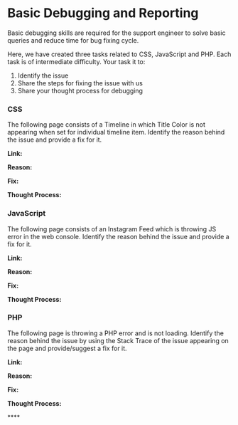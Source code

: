 # Basic Debugging and Reporting

Basic debugging skills are required for the support engineer to solve basic queries and reduce time for bug fixing cycle.

Here, we have created three tasks related to CSS, JavaScript and PHP. Each task is of intermediate difficulty. Your task it to:

1. Identify the issue
2. Share the steps for fixing the issue with us
3. Share your thought process for debugging

### CSS

The following page consists of a Timeline in which Title Color is not appearing when set for individual timeline item. Identify the reason behind the issue and provide a fix for it.

**Link:**

**Reason:**

**Fix:**

**Thought Process:**

### **JavaScript**

The following page consists of an Instagram Feed which is throwing JS error in the web console. Identify the reason behind the issue and provide a fix for it.

**Link:**

**Reason:**

**Fix:**

**Thought Process:**

### **PHP**

The following page is throwing a PHP error and is not loading. Identify the reason behind the issue by using the Stack Trace of the issue appearing on the page and provide/suggest a fix for it.

**Link:**

**Reason:**

**Fix:**

**Thought Process:**

\*\*\*\*

